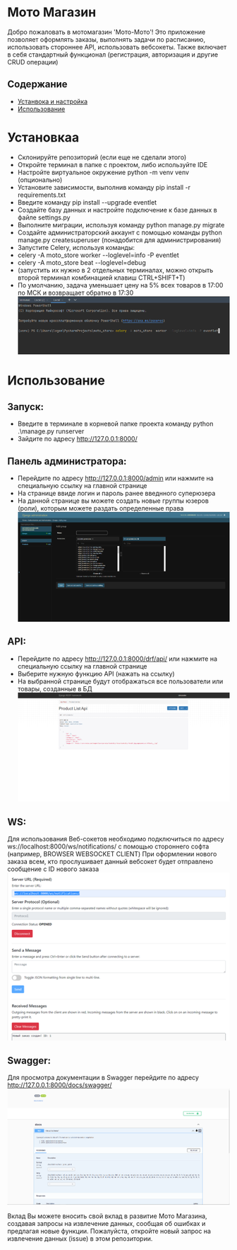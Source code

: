 # Мото Магазин
Добро пожаловать в мотомагазин 'Мото-Мото'! Это приложение позволяет оформлять заказы, выполнять задачи по расписанию, использовать стороннее API, использовать вебсокеты. Также включает в себя стандартный функционал (регистрация, авторизация и другие CRUD операции)
## Содержание
- [Устанвока и настройка](#Установка)
- [Использование](#Использование)
# Установкаа
- Склонируйте репозиторий (если еще не сделали этого)
- Откройте терминал в папке с проектом, либо используйте IDE
- Настройте виртуальное окружение python -m venv venv  (опционально)
- Установите зависимости, выполнив команду pip install -r requirements.txt
- Введите команду pip install --upgrade eventlet
- Создайте базу данных и настройте подключение к базе данных в файле settings.py
- Выполните миграции, используя команду python manage.py migrate
- Создайте администраторский аккаунт с помощью команды python manage.py createsuperuser (понадобится для администрирования)
- Запустите Celery, используя команды:  
- celery -A moto_store  worker --loglevel=info -P eventlet  
- celery -A moto_store beat --loglevel=debug 
- (запустить их нужно в 2 отдельных терминалах, можно открыть второй терминал комбинацией клавиш CTRL+SHIFT+T)
- По умолчанию, задача уменьшает цену на 5% всех товаров в 17:00 по МСК и возвращает обратно в 17:30
![команда запуска](images/celeryworker.png)


# Использование
## Запуск:
- Введите в терминале в корневой папке проекта команду python .\manage.py runserver 
- Зайдите по адресу http://127.0.0.1:8000/
## Панель администратора:
- Перейдите по адресу http://127.0.0.1:8000/admin или нажмите на специальную ссылку на главной странице
- На странице ввиде логин и пароль ранее введнного суперюзера
- На данной странице вы можете создать новые группы юзеров (роли), которым можете раздать определенные права
![Добавление группы](images/Admin1.png)
## API:
- Перейдите по адресу http://127.0.0.1:8000/drf/api/ или нажмите на специальную ссылку на главной странице
- Выберите нужную функцию API (нажать на ссылку)
- На выбранной странице будут отображаться все пользователи или товары, созданные в БД
![Добавление группы](images/APIProducts.png)
## WS:
Для использования Веб-сокетов необходимо подключиться по адресу ws://localhost:8000/ws/notifications/ с помощью стороннего софта (например, BROWSER WEBSOCKET CLIENT)
При оформлении нового заказа всем, кто прослушивает данный вебсокет будет отправлено сообщение с ID нового заказа
![Пример Вебсокета](images/WS.png)
## Swagger:
Для просмотра документации в Swagger перейдите по адресу http://127.0.0.1:8000/docs/swagger/
![Пример Вебсокета](images/Swagger.png)

Вклад
Вы можете вносить свой вклад в развитие Мото Магазина, создавая запросы на извлечение данных, сообщая об ошибках и предлагая новые функции. Пожалуйста, откройте новый запрос на извлечение данных (issue) в этом репозитории.
